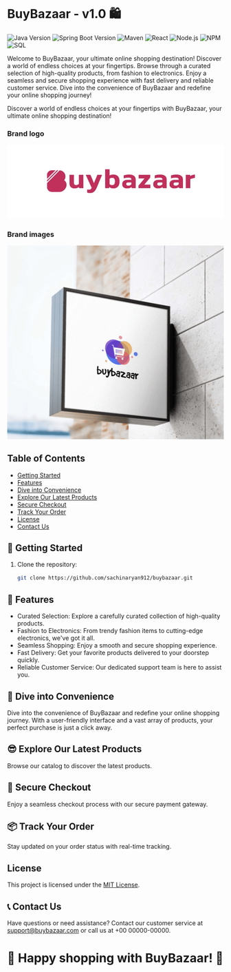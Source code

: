 # BuyBazaar - v1.0 🛍️

![Java Version](https://img.shields.io/badge/Java-11-green)
![Spring Boot Version](https://img.shields.io/badge/Spring%20Boot-2.5.4-brightgreen)
![Maven](https://img.shields.io/badge/Maven-3.8.1-blue)
![React](https://img.shields.io/badge/React-Latest-blue)
![Node.js](https://img.shields.io/badge/Node.js-Latest-brightgreen)
![NPM](https://img.shields.io/badge/NPM-Latest-red)
![SQL](https://img.shields.io/badge/SQL-Latest-orange)

Welcome to BuyBazaar, your ultimate online shopping destination! Discover a world of endless choices at your fingertips. Browse through a curated selection of high-quality products, from fashion to electronics. Enjoy a seamless and secure shopping experience with fast delivery and reliable customer service. Dive into the convenience of BuyBazaar and redefine your online shopping journey!

Discover a world of endless choices at your fingertips with BuyBazaar, your ultimate online shopping destination!
### Brand logo
![BuyBazaar Logo](https://github.com/sachinaryan912/buybazaar/blob/main/assets/IMG_9354.jpeg)

### Brand images
![BuyBazaar Logo](https://github.com/sachinaryan912/buybazaar/blob/main/assets/logo_v2.0.png)

## Table of Contents

- [Getting Started](##🚀-getting-started)
- [Features](##features)
- [Dive into Convenience](##dive-into-convenience)
- [Explore Our Latest Products](##explore-our-latest-products)
- [Secure Checkout](##secure-checkout)
- [Track Your Order](##track-your-order)
- [License](##license)
- [Contact Us](##contact-us)

## 🚀 Getting Started

1. Clone the repository:
   ```bash
   git clone https://github.com/sachinaryan912/buybazaar.git

## 🌟 Features

- Curated Selection: Explore a carefully curated collection of high-quality products.
- Fashion to Electronics: From trendy fashion items to cutting-edge electronics, we've got it all.
- Seamless Shopping: Enjoy a smooth and secure shopping experience.
- Fast Delivery: Get your favorite products delivered to your doorstep quickly.
- Reliable Customer Service: Our dedicated support team is here to assist you.

## 🎉 Dive into Convenience

Dive into the convenience of BuyBazaar and redefine your online shopping journey. With a user-friendly interface and a vast array of products, your perfect purchase is just a click away.

## 😎 Explore Our Latest Products

Browse our catalog to discover the latest products.

## 🔐 Secure Checkout

Enjoy a seamless checkout process with our secure payment gateway.

## 📦 Track Your Order

Stay updated on your order status with real-time tracking.


## License
This project is licensed under the [MIT License](LICENSE).

## 📞 Contact Us
Have questions or need assistance? Contact our customer service at support@buybazaar.com or call us at +00 00000-00000.

# 🥰 Happy shopping with BuyBazaar! 🎉
